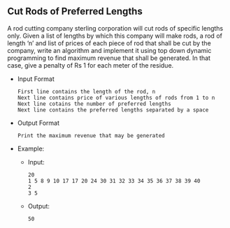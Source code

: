 ## Cut Rods of Preferred Lengths
A rod cutting company sterling corporation will cut rods of specific lengths only. Given a list of lengths by which this company will make rods, a rod of length ‘n’ and list of prices of each piece of rod that shall be cut by the company, write an algorithm and implement it using top down dynamic programming to find maximum revenue that shall be generated. In that case, give a penalty of Rs 1 for each meter of the residue.

- Input Format
    ```
    First line contains the length of the rod, n
    Next line contains price of various lengths of rods from 1 to n
    Next line cotains the number of preferred lengths
    Next line contains the preferred lengths separated by a space
    ```

- Output Format
    ```
    Print the maximum revenue that may be generated 
    ```
 

- Example:

    - Input:
        ```
        20
        1 5 8 9 10 17 17 20 24 30 31 32 33 34 35 36 37 38 39 40
        2
        3 5
        ```
    - Output:
        ```
        50
        ```